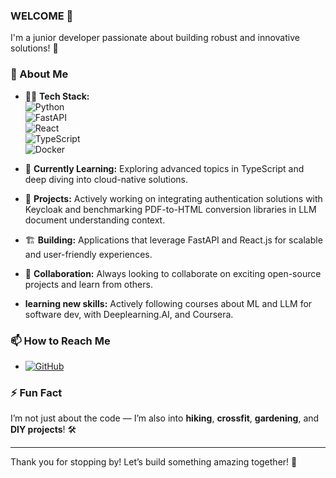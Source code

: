 ### WELCOME 👋

I'm a junior developer passionate about building robust and innovative solutions! 🚀

### 🌟 About Me

- 🧑‍💻 **Tech Stack:**  
  ![Python](https://img.shields.io/badge/Python-3776AB?style=for-the-badge&logo=python&logoColor=white)  
  ![FastAPI](https://img.shields.io/badge/FastAPI-009688?style=for-the-badge&logo=fastapi&logoColor=white)  
  ![React](https://img.shields.io/badge/React-61DAFB?style=for-the-badge&logo=react&logoColor=black)  
  ![TypeScript](https://img.shields.io/badge/TypeScript-3178C6?style=for-the-badge&logo=typescript&logoColor=white)  
  ![Docker](https://img.shields.io/badge/Docker-2496ED?style=for-the-badge&logo=docker&logoColor=white)

- 🌱 **Currently Learning:** Exploring advanced topics in TypeScript and deep diving into cloud-native solutions.
- 🔭 **Projects:** Actively working on integrating authentication solutions with Keycloak and benchmarking PDF-to-HTML conversion libraries in LLM document understanding context.
- 🏗️ **Building:** Applications that leverage FastAPI and React.js for scalable and user-friendly experiences.
- 🤝 **Collaboration:** Always looking to collaborate on exciting open-source projects and learn from others.
- **learning new skills:** Actively following courses about ML and LLM for software dev, with Deeplearning.AI, and Coursera.

### 📫 How to Reach Me

- [![GitHub](https://img.shields.io/badge/GitHub-100000?style=for-the-badge&logo=github&logoColor=white)](https://github.com/TomQuez)

### ⚡ Fun Fact

I’m not just about the code — I’m also into **hiking**, **crossfit**, **gardening**, and **DIY projects**! 🛠️

---

Thank you for stopping by! Let’s build something amazing together! 🌟
